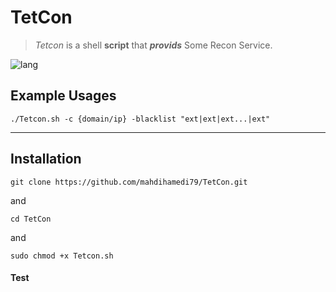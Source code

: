 # TetCon
>*Tetcon* is a shell **script** that ***provids*** Some Recon Service.

![lang](https://img.shields.io/badge/Bash-Script-yellow)

## Example Usages
```
./Tetcon.sh -c {domain/ip} -blacklist "ext|ext|ext...|ext"
```
---

## Installation
```
git clone https://github.com/mahdihamedi79/TetCon.git
```
and
```
cd TetCon
```
and
```
sudo chmod +x Tetcon.sh
```

#### Test
